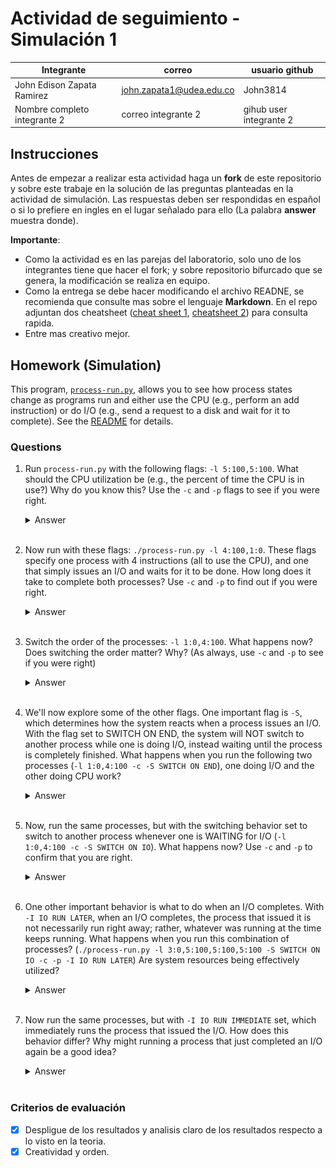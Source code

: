 # Actividad de seguimiento - Simulación 1

| Integrante                   | correo                   | usuario github          |
| ---------------------------- | ------------------------ | ----------------------- |
| John Edison Zapata Ramirez   | john.zapata1@udea.edu.co | John3814                |
| Nombre completo integrante 2 | correo integrante 2      | gihub user integrante 2 |

## Instrucciones

Antes de empezar a realizar esta actividad haga un **fork** de este repositorio y sobre este trabaje en la solución de las preguntas planteadas en la actividad de simulación. Las respuestas deben ser respondidas en español o si lo prefiere en ingles en el lugar señalado para ello (La palabra **answer** muestra donde).

**Importante**:

- Como la actividad es en las parejas del laboratorio, solo uno de los integrantes tiene que hacer el fork; y sobre repositorio bifurcado que se genera, la modificación se realiza en equipo.
- Como la entrega se debe hacer modificando el archivo READNE, se recomienda que consulte mas sobre el lenguaje **Markdown**. En el repo adjuntan dos cheatsheet ([cheat sheet 1](Markdown_Cheat_Sheet.pdf), [cheatsheet 2](markdown-cheatsheet.pdf)) para consulta rapida.
- Entre mas creativo mejor.

## Homework (Simulation)

This program, [`process-run.py`](process-run.py), allows you to see how process states change as programs run and either use the CPU (e.g., perform an add instruction) or do I/O (e.g., send a request to a disk and wait for it to complete). See the [README](https://github.com/remzi-arpacidusseau/ostep-homework/blob/master/cpu-intro/README.md) for details.

### Questions

1. Run `process-run.py` with the following flags: `-l 5:100,5:100`. What should the CPU utilization be (e.g., the percent of time the CPU is in use?) Why do you know this? Use the `-c` and `-p` flags to see if you were right.


   <details>
   <summary>Answer</summary>
   As in the process list, we can see there are two processes, each with 5 `X` instructions, and with a CPU utilization percentage for both of them of 100% `Y`, i.e., there are no I/O instructions. Therefore, the total CPU utilization should be 100%.
   <br><br>
   This is confirmed by running the program like this:
   <br><br>

      | Time | PID: 0     | PID: 1     | CPU   | IOs    |
      |------|------------|------------|-------|--------|
      | 1    | RUN:cpu    | READY      | 1     |        |
      | 2    | RUN:cpu    | READY      | 1     |        |
      | 3    | RUN:cpu    | READY      | 1     |        |
      | 4    | RUN:cpu    | READY      | 1     |        |
      | 5    | RUN:cpu    | READY      | 1     |        |
      | 6    | DONE       | RUN:cpu    | 1     |        |
      | 7    | DONE       | RUN:cpu    | 1     |        |
      | 8    | DONE       | RUN:cpu    | 1     |        |
      | 9    | DONE       | RUN:cpu    | 1     |        |
      | 10   | DONE       | RUN:cpu    | 1     |        |

      **Stats:**  
      - **Total Time:** 10  
      - **CPU Busy:** 10 (100.00%)  
      - **IO Busy:** 0 (0.00%)  
      <br>
      ![CPU-vs-I/O](./img/1/cpu-vs-io.png)
   </details>
   <br>

2. Now run with these flags: `./process-run.py -l 4:100,1:0`. These flags specify one process with 4 instructions (all to use the CPU), and one that simply issues an I/O and waits for it to be done. How long does it take to complete both processes? Use `-c` and `-p` to find out if you were right.

   <details>
   <summary>Answer</summary>
   For the first process, there are 4 instructions, all using the CPU exclusively, with no input/output (I/O) operations. Therefore, this process takes 4 time units to complete.<br><br>

   As for the second process, it consists of an I/O operation. This means that it initially uses the CPU to call the I/O instruction, and then enters the BLOCKED state. In this state, by default, it takes 5 time units to complete the operation. Once completed, the process returns to the CPU (if it is free) to complete execution. In total, this process takes 7 time units (2 on the CPU and 5 in the BLOCKED state).<br><br>

   Finally, we can deduce that it takes 11 time units to complete both processes.
   <br><br>

      | Time | PID: 0         | PID: 1           | CPU Busy | IO Busy |
      |------|-----------------|------------------|----------|---------|
      | 1    | RUN:cpu        | READY            | 1        | 0       |
      | 2    | RUN:cpu        | READY            | 1        | 0       |
      | 3    | RUN:cpu        | READY            | 1        | 0       |
      | 4    | RUN:cpu        | READY            | 1        | 0       |
      | 5    | DONE           | RUN:io           | 1        | 0       |
      | 6    | DONE           | BLOCKED          | 0        | 1       |
      | 7    | DONE           | BLOCKED          | 0        | 1       |
      | 8    | DONE           | BLOCKED          | 0        | 1       |
      | 9    | DONE           | BLOCKED          | 0        | 1       |
      | 10   | DONE           | BLOCKED          | 0        | 1       |
      | 11   | DONE           | RUN:io_done      | 1        | 0       |

      #### Estadísticas
      - Total Time: **11**
      - CPU Busy: **6** (54.55%)
      - IO Busy: **5** (45.45%)
   <br><br>
   ![CPU-vs-IO](./img/2/cpu-vs-io.png)
   <br><br>
   </details>
   <br>

3. Switch the order of the processes: `-l 1:0,4:100`. What happens now? Does switching the order matter? Why? (As always, use `-c` and `-p` to see if you were right)

   <details>
   <summary>Answer</summary>

   It does matter, since both processes execute in less time. That is, each one individually takes the same amount of time as in the previous case, but together they take much less time.<br><br>

   This is because, while the process with I/O instructions is in the BLOCKED state, the other process can take advantage of the free CPU to execute its instructions. This allows for better CPU utilization and allows both processes to complete their execution much faster.<br><br>


   | Time | PID: 0         | PID: 1           | CPU Busy | IO Busy |
   |------|-----------------|------------------|----------|---------|
   | 1    | RUN:io         | READY            | 1        | 0       |
   | 2    | BLOCKED        | RUN:cpu          | 1        | 1       |
   | 3    | BLOCKED        | RUN:cpu          | 1        | 1       |
   | 4    | BLOCKED        | RUN:cpu          | 1        | 1       |
   | 5    | BLOCKED        | RUN:cpu          | 1        | 1       |
   | 6    | BLOCKED        | DONE             | 0        | 1       |
   | 7    | RUN:io_done    | DONE             | 1        | 0       |

   #### Estadísticas
   - **Total Time:** **7** unidades de tiempo.
   - **CPU Busy:** **6** unidades (85.71%).
   - **IO Busy:** **5** unidades (71.43%).

   <br><br>
   ![CPU-VS-I/O](./img/3/cpu-vs-io.png)
   </details>
   <br>

4. We'll now explore some of the other flags. One important flag is `-S`, which determines how the system reacts when a process issues an I/O. With the flag set to SWITCH ON END, the system will NOT switch to another process while one is doing I/O, instead waiting until the process is completely finished. What happens when you run the following two processes (`-l 1:0,4:100 -c -S SWITCH ON END`), one doing I/O and the other doing CPU work?

   <details>
   <summary>Answer</summary>
   Coloque aqui su respuerta
   </details>
   <br>

5. Now, run the same processes, but with the switching behavior set to switch to another process whenever one is WAITING for I/O (`-l 1:0,4:100 -c -S SWITCH ON IO`). What happens now? Use `-c` and `-p` to confirm that you are right.

   <details>
   <summary>Answer</summary>
   Coloque aqui su respuerta
   </details>
   <br>

6. One other important behavior is what to do when an I/O completes. With `-I IO RUN LATER`, when an I/O completes, the process that issued it is not necessarily run right away; rather, whatever was running at the time keeps running. What happens when you run this combination of processes? (`./process-run.py -l 3:0,5:100,5:100,5:100 -S SWITCH ON IO -c -p -I IO RUN LATER`) Are system resources being effectively utilized?

   <details>
   <summary>Answer</summary>
   Coloque aqui su respuerta
   </details>
   <br>

7. Now run the same processes, but with `-I IO RUN IMMEDIATE` set, which immediately runs the process that issued the I/O. How does this behavior differ? Why might running a process that just completed an I/O again be a good idea?

   <details>
   <summary>Answer</summary>
   Coloque aqui su respuerta
   </details>
   <br>

### Criterios de evaluación

- [x] Despligue de los resultados y analisis claro de los resultados respecto a lo visto en la teoria.
- [x] Creatividad y orden.
